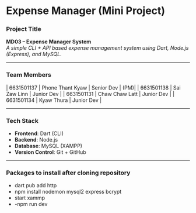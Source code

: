 # Expense Manager (Mini Project)

###  Project Title
**MD03 – Expense Manager System**  
_A simple CLI + API based expense management system using Dart, Node.js (Express), and MySQL._

---

###  Team Members

| 6631501137  | Phone Thant Kyaw | Senior Dev | (PM)|
| 6631501138  | Sai Zaw Linn     | Junior Dev |
| 6631501131  | Chaw Chaw Latt   | Junior Dev |
| 6631501134  | Kyaw Thura       | Junior Dev |

---
### Tech Stack
- **Frontend**: Dart (CLI)  
- **Backend**: Node.js   
- **Database**: MySQL (XAMPP)  
- **Version Control**: Git + GitHub  

---

### Packages to install after cloning repository
- dart pub add http
- npm install nodemon mysql2 express bcrypt
- start xammp
- -npm run dev

